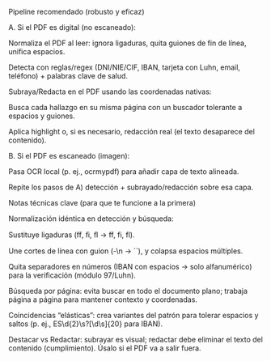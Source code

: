 Pipeline recomendado (robusto y eficaz)

A. Si el PDF es digital (no escaneado):

Normaliza el PDF al leer: ignora ligaduras, quita guiones de fin de línea, unifica espacios.

Detecta con reglas/regex (DNI/NIE/CIF, IBAN, tarjeta con Luhn, email, teléfono) + palabras clave de salud.

Subraya/Redacta en el PDF usando las coordenadas nativas:

Busca cada hallazgo en su misma página con un buscador tolerante a espacios y guiones.

Aplica highlight o, si es necesario, redacción real (el texto desaparece del contenido).

B. Si el PDF es escaneado (imagen):

Pasa OCR local (p. ej., ocrmypdf) para añadir capa de texto alineada.

Repite los pasos de A) detección + subrayado/redacción sobre esa capa.

Notas técnicas clave (para que te funcione a la primera)

Normalización idéntica en detección y búsqueda:

Sustituye ligaduras (ﬀ, ﬁ, ﬂ → ff, fi, fl).

Une cortes de línea con guion (-\n → ``), y colapsa espacios múltiples.

Quita separadores en números (IBAN con espacios → solo alfanumérico) para la verificación (módulo 97/Luhn).

Búsqueda por página: evita buscar en todo el documento plano; trabaja página a página para mantener contexto y coordenadas.

Coincidencias “elásticas”: crea variantes del patrón para tolerar espacios y saltos (p. ej., ES\d{2}\s?[\d\s]{20} para IBAN).

Destacar vs Redactar: subrayar es visual; redactar debe eliminar el texto del contenido (cumplimiento). Úsalo si el PDF va a salir fuera.